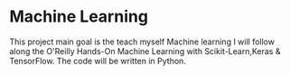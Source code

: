# Machine Learning
This project main goal is the teach myself Machine learning
I will follow along the O'Reilly Hands-On Machine Learning with Scikit-Learn,Keras & TensorFlow.
The code will be written in Python.
